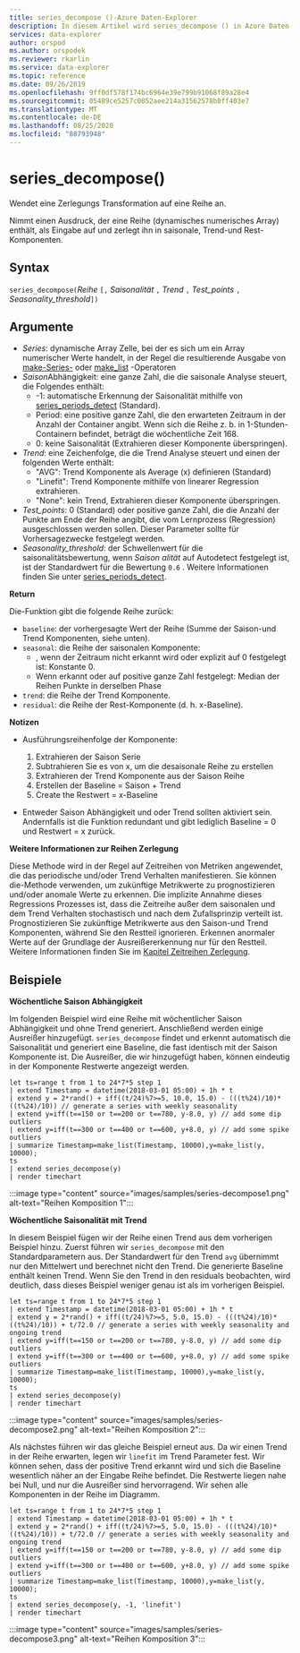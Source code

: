 ```yaml
---
title: series_decompose ()-Azure Daten-Explorer
description: In diesem Artikel wird series_decompose () in Azure Daten-Explorer beschrieben.
services: data-explorer
author: orspod
ms.author: orspodek
ms.reviewer: rkarlin
ms.service: data-explorer
ms.topic: reference
ms.date: 09/26/2019
ms.openlocfilehash: 9ff0df578f174bc6964e39e799b91068f89a28e4
ms.sourcegitcommit: 05489ce5257c0052aee214a31562578b0ff403e7
ms.translationtype: MT
ms.contentlocale: de-DE
ms.lasthandoff: 08/25/2020
ms.locfileid: "88793948"
---
```

# <a name="series_decompose"></a>series_decompose()

Wendet eine Zerlegungs Transformation auf eine Reihe an.  

Nimmt einen Ausdruck, der eine Reihe (dynamisches numerisches Array) enthält, als Eingabe auf und zerlegt ihn in saisonale, Trend-und Rest-Komponenten.
 
## <a name="syntax"></a>Syntax

`series_decompose(`*Reihe* `[,` *Saisonalität* `,` *Trend* `,` *Test_points* `,` *Seasonality_threshold*`])`

## <a name="arguments"></a>Argumente

* *Series*: dynamische Array Zelle, bei der es sich um ein Array numerischer Werte handelt, in der Regel die resultierende Ausgabe von [make-Series-](make-seriesoperator.md) oder [make_list](makelist-aggfunction.md) -Operatoren
* *Saison*Abhängigkeit: eine ganze Zahl, die die saisonale Analyse steuert, die Folgendes enthält:
    * -1: automatische Erkennung der Saisonalität mithilfe von [series_periods_detect](series-periods-detectfunction.md) (Standard).
    * Period: eine positive ganze Zahl, die den erwarteten Zeitraum in der Anzahl der Container angibt. Wenn sich die Reihe z. b. in 1-Stunden-Containern befindet, beträgt die wöchentliche Zeit 168.
    * 0: keine Saisonalität (Extrahieren dieser Komponente überspringen).    
* *Trend*: eine Zeichenfolge, die die Trend Analyse steuert und einen der folgenden Werte enthält:
    * "AVG": Trend Komponente als Average (x) definieren (Standard)
    * "Linefit": Trend Komponente mithilfe von linearer Regression extrahieren.
    * "None": kein Trend, Extrahieren dieser Komponente überspringen.    
* *Test_points*: 0 (Standard) oder positive ganze Zahl, die die Anzahl der Punkte am Ende der Reihe angibt, die vom Lernprozess (Regression) ausgeschlossen werden sollen. Dieser Parameter sollte für Vorhersagezwecke festgelegt werden.
* *Seasonality_threshold*: der Schwellenwert für die saisonalitätsbewertung, wenn *Saison alität* auf Autodetect festgelegt ist, ist der Standardwert für die Bewertung `0.6` . Weitere Informationen finden Sie unter [series_periods_detect](series-periods-detectfunction.md).

**Return**

 Die-Funktion gibt die folgende Reihe zurück:

* `baseline`: der vorhergesagte Wert der Reihe (Summe der Saison-und Trend Komponenten, siehe unten).
* `seasonal`: die Reihe der saisonalen Komponente:
    * , wenn der Zeitraum nicht erkannt wird oder explizit auf 0 festgelegt ist: Konstante 0.
    * Wenn erkannt oder auf positive ganze Zahl festgelegt: Median der Reihen Punkte in derselben Phase
* `trend`: die Reihe der Trend Komponente.
* `residual`: die Reihe der Rest-Komponente (d. h. x-Baseline).
  

**Notizen**

* Ausführungsreihenfolge der Komponente:
    1. Extrahieren der Saison Serie
    2. Subtrahieren Sie es von x, um die desaisonale Reihe zu erstellen
    3. Extrahieren der Trend Komponente aus der Saison Reihe
    4. Erstellen der Baseline = Saison + Trend
    5. Create the Restwert = x-Baseline
    
* Entweder Saison Abhängigkeit und oder Trend sollten aktiviert sein. Andernfalls ist die Funktion redundant und gibt lediglich Baseline = 0 und Restwert = x zurück.

**Weitere Informationen zur Reihen Zerlegung**

Diese Methode wird in der Regel auf Zeitreihen von Metriken angewendet, die das periodische und/oder Trend Verhalten manifestieren. Sie können die-Methode verwenden, um zukünftige Metrikwerte zu prognostizieren und/oder anomale Werte zu erkennen. Die implizite Annahme dieses Regressions Prozesses ist, dass die Zeitreihe außer dem saisonalen und dem Trend Verhalten stochastisch und nach dem Zufallsprinzip verteilt ist. Prognostizieren Sie zukünftige Metrikwerte aus den Saison-und Trend Komponenten, während Sie den Restteil ignorieren. Erkennen anormaler Werte auf der Grundlage der Ausreißererkennung nur für den Restteil. Weitere Informationen finden Sie im [Kapitel Zeitreihen Zerlegung](https://otexts.com/fpp2/decomposition.html).

## <a name="examples"></a>Beispiele

**Wöchentliche Saison Abhängigkeit**

Im folgenden Beispiel wird eine Reihe mit wöchentlicher Saison Abhängigkeit und ohne Trend generiert. Anschließend werden einige Ausreißer hinzugefügt. `series_decompose` findet und erkennt automatisch die Saisonalität und generiert eine Baseline, die fast identisch mit der Saison Komponente ist. Die Ausreißer, die wir hinzugefügt haben, können eindeutig in der Komponente Restwerte angezeigt werden.

<!-- csl: https://help.kusto.windows.net:443/Samples -->
```kusto
let ts=range t from 1 to 24*7*5 step 1 
| extend Timestamp = datetime(2018-03-01 05:00) + 1h * t 
| extend y = 2*rand() + iff((t/24)%7>=5, 10.0, 15.0) - (((t%24)/10)*((t%24)/10)) // generate a series with weekly seasonality
| extend y=iff(t==150 or t==200 or t==780, y-8.0, y) // add some dip outliers
| extend y=iff(t==300 or t==400 or t==600, y+8.0, y) // add some spike outliers
| summarize Timestamp=make_list(Timestamp, 10000),y=make_list(y, 10000);
ts 
| extend series_decompose(y)
| render timechart  
```

:::image type="content" source="images/samples/series-decompose1.png" alt-text="Reihen Komposition 1":::

**Wöchentliche Saisonalität mit Trend**

In diesem Beispiel fügen wir der Reihe einen Trend aus dem vorherigen Beispiel hinzu. Zuerst führen wir `series_decompose` mit den Standardparametern aus. Der Standardwert für den Trend `avg` übernimmt nur den Mittelwert und berechnet nicht den Trend. Die generierte Baseline enthält keinen Trend. Wenn Sie den Trend in den residuals beobachten, wird deutlich, dass dieses Beispiel weniger genau ist als im vorherigen Beispiel.

<!-- csl: https://help.kusto.windows.net:443/Samples -->
```kusto
let ts=range t from 1 to 24*7*5 step 1 
| extend Timestamp = datetime(2018-03-01 05:00) + 1h * t 
| extend y = 2*rand() + iff((t/24)%7>=5, 5.0, 15.0) - (((t%24)/10)*((t%24)/10)) + t/72.0 // generate a series with weekly seasonality and ongoing trend
| extend y=iff(t==150 or t==200 or t==780, y-8.0, y) // add some dip outliers
| extend y=iff(t==300 or t==400 or t==600, y+8.0, y) // add some spike outliers
| summarize Timestamp=make_list(Timestamp, 10000),y=make_list(y, 10000);
ts 
| extend series_decompose(y)
| render timechart  
```

:::image type="content" source="images/samples/series-decompose2.png" alt-text="Reihen Komposition 2":::

Als nächstes führen wir das gleiche Beispiel erneut aus. Da wir einen Trend in der Reihe erwarten, legen wir `linefit` im Trend Parameter fest. Wir können sehen, dass der positive Trend erkannt wird und sich die Baseline wesentlich näher an der Eingabe Reihe befindet. Die Restwerte liegen nahe bei Null, und nur die Ausreißer sind hervorragend. Wir sehen alle Komponenten in der Reihe im Diagramm.

<!-- csl: https://help.kusto.windows.net:443/Samples -->
```kusto
let ts=range t from 1 to 24*7*5 step 1 
| extend Timestamp = datetime(2018-03-01 05:00) + 1h * t 
| extend y = 2*rand() + iff((t/24)%7>=5, 5.0, 15.0) - (((t%24)/10)*((t%24)/10)) + t/72.0 // generate a series with weekly seasonality and ongoing trend
| extend y=iff(t==150 or t==200 or t==780, y-8.0, y) // add some dip outliers
| extend y=iff(t==300 or t==400 or t==600, y+8.0, y) // add some spike outliers
| summarize Timestamp=make_list(Timestamp, 10000),y=make_list(y, 10000);
ts 
| extend series_decompose(y, -1, 'linefit')
| render timechart  
```

:::image type="content" source="images/samples/series-decompose3.png" alt-text="Reihen Komposition 3":::
